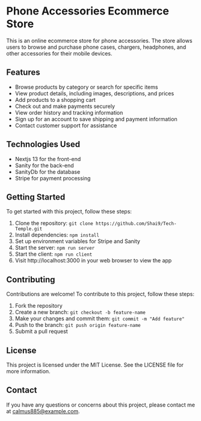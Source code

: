 # Phone Accessories Ecommerce Store

This is an online ecommerce store for phone accessories. The store allows users to browse and purchase phone cases, chargers, headphones, and other accessories for their mobile devices.

## Features

- Browse products by category or search for specific items
- View product details, including images, descriptions, and prices
- Add products to a shopping cart
- Check out and make payments securely
- View order history and tracking information
- Sign up for an account to save shipping and payment information
- Contact customer support for assistance

## Technologies Used

- Nextjs 13 for the front-end
- Sanity for the back-end
- SanityDb for the database
- Stripe for payment processing

## Getting Started

To get started with this project, follow these steps:

1. Clone the repository: `git clone https://github.com/Shai9/Tech-Temple.git`
2. Install dependencies: `npm install`
3. Set up environment variables for Stripe and Sanity
4. Start the server: `npm run server`
5. Start the client: `npm run client`
6. Visit http://localhost:3000 in your web browser to view the app

## Contributing

Contributions are welcome! To contribute to this project, follow these steps:

1. Fork the repository
2. Create a new branch: `git checkout -b feature-name`
3. Make your changes and commit them: `git commit -m "Add feature"`
4. Push to the branch: `git push origin feature-name`
5. Submit a pull request

## License

This project is licensed under the MIT License. See the LICENSE file for more information.

## Contact

If you have any questions or concerns about this project, please contact me at calmus885@example.com.
